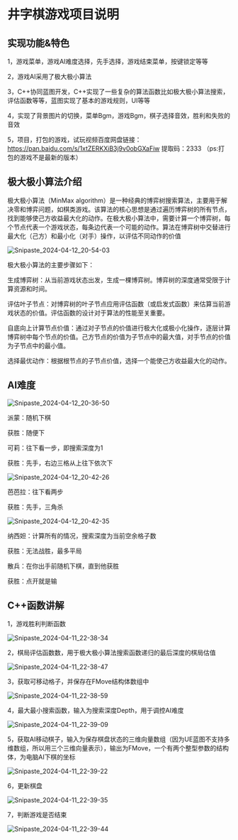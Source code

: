 # 井字棋游戏项目说明

## 实现功能&特色

1，游戏菜单，游戏AI难度选择，先手选择，游戏结束菜单，按键锁定等等

2，游戏AI采用了极大极小算法

3，C++协同蓝图开发，C++实现了一些复杂的算法函数比如极大极小算法搜索，评估函数等等，蓝图实现了基本的游戏规则，UI等等

4，实现了背景图片的切换，菜单Bgm，游戏Bgm，棋子选择音效，胜利和失败的音效

5，项目，打包的游戏，试玩视频百度网盘链接：https://pan.baidu.com/s/1xtZERKXiB3j9v0obGXaFiw  提取码：2333 （ps:打包的游戏不是最新的版本）

## 极大极小算法介绍

极大极小算法（MinMax algorithm）是一种经典的博弈树搜索算法，主要用于解决零和博弈问题，如棋类游戏。该算法的核心思想是通过遍历博弈树的所有节点，找到能够使己方收益最大化的动作。在极大极小算法中，需要计算一个博弈树，每个节点代表一个游戏状态，每条边代表一个可能的动作。算法在博弈树中交替进行最大化（己方）和最小化（对手）操作，以评估不同动作的价值

![Snipaste_2024-04-12_20-54-03](https://github.com/XiaoZhiXC/tic_tac_toe_cpp2/assets/45706293/2199d81c-0fad-4be4-95cc-dde81d45da48)

极大极小算法的主要步骤如下：

生成博弈树：从当前游戏状态出发，生成一棵博弈树。博弈树的深度通常受限于计算资源和时间。

评估叶子节点：对博弈树的叶子节点应用评估函数（或启发式函数）来估算当前游戏状态的价值。评估函数的设计对于算法的性能至关重要。

自底向上计算节点价值：通过对子节点的价值进行极大化或极小化操作，逐层计算博弈树中每个节点的价值。己方节点的价值为子节点中的最大值，对手节点的价值为子节点中的最小值。

选择最优动作：根据根节点的子节点价值，选择一个能使己方收益最大化的动作。

## AI难度

![Snipaste_2024-04-12_20-36-50](https://github.com/XiaoZhiXC/tic_tac_toe_cpp2/assets/45706293/c9e36dcc-e153-49e2-a06d-2f4f1f4420d9)

派蒙：随机下棋  

获胜：随便下

可莉：往下看一步，即搜索深度为1

获胜：先手，右边三格从上往下依次下

![Snipaste_2024-04-12_20-42-26](https://github.com/XiaoZhiXC/tic_tac_toe_cpp2/assets/45706293/fb880697-c003-4902-a589-d3bf3d6f32a9)

芭芭拉：往下看两步

获胜：先手，三角杀

![Snipaste_2024-04-12_20-42-35](https://github.com/XiaoZhiXC/tic_tac_toe_cpp2/assets/45706293/c6085aa5-f808-4e53-b744-4f709f83ddd8)

纳西妲：计算所有的情况，搜索深度为当前空余格子数

获胜：无法战胜，最多平局

散兵：在你出手前随机下棋，直到他获胜

获胜：点开就是输

## C++函数讲解

1，游戏胜利判断函数

![Snipaste_2024-04-11_22-38-34](https://github.com/XiaoZhiXC/tic_tac_toe_cpp2/assets/45706293/96fe5038-119c-428b-9f47-57d7f1af8552)

2，棋局评估函数数，用于极大极小算法搜索函数递归的最后深度的棋局估值

![Snipaste_2024-04-11_22-38-47](https://github.com/XiaoZhiXC/tic_tac_toe_cpp2/assets/45706293/561e964f-066d-45bb-adfa-82c49ccbea18)

3，获取可移动格子，并保存在FMove结构体数组中

![Snipaste_2024-04-11_22-38-59](https://github.com/XiaoZhiXC/tic_tac_toe_cpp2/assets/45706293/3f5870a5-4c7b-41c5-b501-b9165ce1e5ce)

4，最大最小搜索函数，输入为搜索深度Depth，用于调控AI难度

![Snipaste_2024-04-11_22-39-09](https://github.com/XiaoZhiXC/tic_tac_toe_cpp2/assets/45706293/d5b1d78d-3871-4710-a7e9-2fb435004b39)

5，获取AI移动棋子，输入为保存棋盘状态的三维向量数组（因为UE蓝图不支持多维数组，所以用三个三维向量表示），输出为FMove，一个有两个整型参数的结构体，为电脑AI下棋的坐标

![Snipaste_2024-04-11_22-39-22](https://github.com/XiaoZhiXC/tic_tac_toe_cpp2/assets/45706293/f0b89b89-ba32-47c8-b0ba-58b7ff0c6608)

6，更新棋盘

![Snipaste_2024-04-11_22-39-35](https://github.com/XiaoZhiXC/tic_tac_toe_cpp2/assets/45706293/1617bcd9-d7cd-4440-8ef1-80b29f82c4e1)

7，判断游戏是否结束

![Snipaste_2024-04-11_22-39-44](https://github.com/XiaoZhiXC/tic_tac_toe_cpp2/assets/45706293/0edce169-0034-4857-833a-50dc77f85afe)
